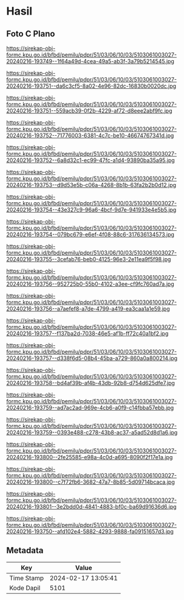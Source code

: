 # Hasil

## Foto C Plano

https://sirekap-obj-formc.kpu.go.id/bfbd/pemilu/pdpr/51/03/06/10/03/5103061003027-20240216-193749--1f64a49d-4cea-49a5-ab3f-3a79b5214545.jpg

https://sirekap-obj-formc.kpu.go.id/bfbd/pemilu/pdpr/51/03/06/10/03/5103061003027-20240216-193751--da6c3cf5-8a02-4e96-82dc-16830b0020dc.jpg

https://sirekap-obj-formc.kpu.go.id/bfbd/pemilu/pdpr/51/03/06/10/03/5103061003027-20240216-193751--559acb39-0f2b-4229-af72-d8eee2abf9fc.jpg

https://sirekap-obj-formc.kpu.go.id/bfbd/pemilu/pdpr/51/03/06/10/03/5103061003027-20240216-193752--71776003-6381-4c7c-be10-46674767341d.jpg

https://sirekap-obj-formc.kpu.go.id/bfbd/pemilu/pdpr/51/03/06/10/03/5103061003027-20240216-193752--6a8d32c1-ec99-47fc-a1d4-93890ba35a95.jpg

https://sirekap-obj-formc.kpu.go.id/bfbd/pemilu/pdpr/51/03/06/10/03/5103061003027-20240216-193753--d9d53e5b-c06a-4268-8b1b-63fa2b2b0d12.jpg

https://sirekap-obj-formc.kpu.go.id/bfbd/pemilu/pdpr/51/03/06/10/03/5103061003027-20240216-193754--43e327c9-96a6-4bcf-9d7e-941933e4e5b5.jpg

https://sirekap-obj-formc.kpu.go.id/bfbd/pemilu/pdpr/51/03/06/10/03/5103061003027-20240216-193754--079bc679-e6ef-4f08-88c6-317636134573.jpg

https://sirekap-obj-formc.kpu.go.id/bfbd/pemilu/pdpr/51/03/06/10/03/5103061003027-20240216-193755--3cefab76-beb0-4125-96e3-2e11ea9f5f98.jpg

https://sirekap-obj-formc.kpu.go.id/bfbd/pemilu/pdpr/51/03/06/10/03/5103061003027-20240216-193756--952725b0-55b0-4102-a3ee-cf9fc760ad7a.jpg

https://sirekap-obj-formc.kpu.go.id/bfbd/pemilu/pdpr/51/03/06/10/03/5103061003027-20240216-193756--a7aefef8-a7de-4799-a419-ea3caa1a1e59.jpg

https://sirekap-obj-formc.kpu.go.id/bfbd/pemilu/pdpr/51/03/06/10/03/5103061003027-20240216-193757--f137ba2d-7038-46e5-af1b-ff72c40a1bf2.jpg

https://sirekap-obj-formc.kpu.go.id/bfbd/pemilu/pdpr/51/03/06/10/03/5103061003027-20240216-193757--d338f6d5-08b4-45ba-a729-860a0a800214.jpg

https://sirekap-obj-formc.kpu.go.id/bfbd/pemilu/pdpr/51/03/06/10/03/5103061003027-20240216-193758--bd4af39b-af4b-43db-92b8-d754d625dfe7.jpg

https://sirekap-obj-formc.kpu.go.id/bfbd/pemilu/pdpr/51/03/06/10/03/5103061003027-20240216-193759--ad7ac2ad-969e-4cb6-a0f9-c14fbba57ebb.jpg

https://sirekap-obj-formc.kpu.go.id/bfbd/pemilu/pdpr/51/03/06/10/03/5103061003027-20240216-193759--0393e488-c278-43b8-ac37-a5ad52d8d1a6.jpg

https://sirekap-obj-formc.kpu.go.id/bfbd/pemilu/pdpr/51/03/06/10/03/5103061003027-20240216-193800--2fe25585-e98a-4c0d-a695-8090f2f17e1a.jpg

https://sirekap-obj-formc.kpu.go.id/bfbd/pemilu/pdpr/51/03/06/10/03/5103061003027-20240216-193800--c7f72fb6-3682-47a7-8b85-5d09714bcaca.jpg

https://sirekap-obj-formc.kpu.go.id/bfbd/pemilu/pdpr/51/03/06/10/03/5103061003027-20240216-193801--3e2bdd0d-4841-4883-bf0c-ba69d91636d6.jpg

https://sirekap-obj-formc.kpu.go.id/bfbd/pemilu/pdpr/51/03/06/10/03/5103061003027-20240216-193750--afd102e4-5882-4293-9888-fa09151657d3.jpg


## Metadata

| Key        | Value               |
| ---------- | ------------------- |
| Time Stamp | 2024-02-17 13:05:41 |
| Kode Dapil | 5101                |



